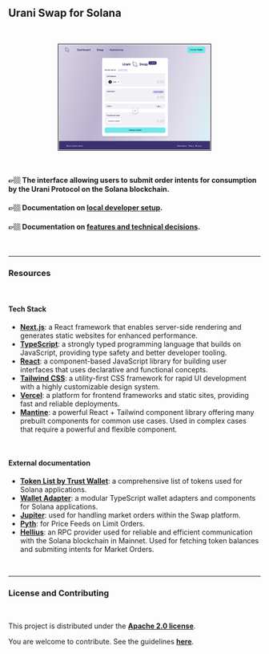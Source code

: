 ## Urani Swap for Solana

<br>



<p align="center">
<img src="docs/swap.png" width="60%" align="center" style="padding:1px;border:1px solid black;"/>
</p>

<br>


#### 👉🏼 The interface allowing users to submit order intents for consumption by the Urani Protocol on the Solana blockchain.

#### 👉🏼 Documentation on [local developer setup](docs/setup.md).

#### 👉🏼 Documentation on [features and technical decisions](docs/features.md).



<br>

---

### Resources

<br>

#### Tech Stack

- **[Next.js](https://nextjs.org/)**: a React framework that enables server-side rendering and generates static websites for enhanced performance.
- **[TypeScript](https://www.typescriptlang.org/)**: a strongly typed programming language that builds on JavaScript, providing type safety and better developer tooling.
- **[React](https://reactjs.org/)**: a component-based JavaScript library for building user interfaces that uses declarative and functional concepts.
- **[Tailwind CSS](https://tailwindcss.com/)**: a utility-first CSS framework for rapid UI development with a highly customizable design system.
- **[Vercel](https://vercel.com/)**: a platform for frontend frameworks and static sites, providing fast and reliable deployments.
- **[Mantine](https://mantine.dev/)**: a powerful React + Tailwind component library offering many prebuilt components for common use cases. Used in complex cases that require a powerful and flexible component.

<br>

#### External documentation

- **[Token List by Trust Wallet](https://github.com/trustwallet/assets/blob/master/blockchains/solana/tokenlist.json)**: a comprehensive list of tokens used for Solana applications.
- **[Wallet Adapter](https://github.com/anza-xyz/wallet-adapter)**: a modular TypeScript wallet adapters and components for Solana applications.
- **[Jupiter](https://jupiter.ag/)**: used for handling market orders within the Swap platform.
- **[Pyth](https://pyth.network/)**: for Price Feeds on Limit Orders.
- **[Hellius](https://hellius.io/)**: an RPC provider used for reliable and efficient communication with the Solana blockchain in Mainnet. Used for fetching token balances and submiting intents for Market Orders.


<br>

---

### License and Contributing

<br>

This project is distributed under the **[Apache 2.0 license](https://www.apache.org/licenses/LICENSE-2.0)**. 

You are welcome to contribute. See the guidelines **[here](docs/CONTRIBUTING.md)**.

<br>

